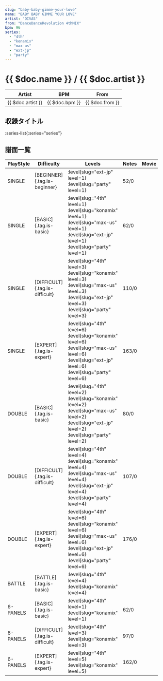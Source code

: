 ```yaml
---
slug: "baby-baby-gimme-your-love"
name: "BABY BABY GIMME YOUR LOVE"
artist: "DIVAS"
from: "DanceDanceRevolution 4thMIX"
bpm: 96
series:
  - "4th"
  - "konamix"
  - "max-us"
  - "ext-jp"
  - "party"
---
```


# {{ $doc.name }} / {{ $doc.artist }}

|Artist|BPM|From|
|------|---|----|
|{{ $doc.artist }}|{{ $doc.bpm }}|{{ $doc.from }}|

## 収録タイトル

:series-list{:series="series"}

## 譜面一覧

|PlayStyle|Difficulty|Levels|Notes|Movie|
|---------|----------|------|-----|-----|
|SINGLE|[BEGINNER]{.tag.is-beginner}|:level{slug="ext-jp" level=1} :level{slug="party" level=1}|52/0||
|SINGLE|[BASIC]{.tag.is-basic}|:level{slug="4th" level=1} :level{slug="konamix" level=1} :level{slug="max-us" level=1} :level{slug="ext-jp" level=1} :level{slug="party" level=1}|62/0||
|SINGLE|[DIFFICULT]{.tag.is-difficult}|:level{slug="4th" level=3} :level{slug="konamix" level=3} :level{slug="max-us" level=3} :level{slug="ext-jp" level=3} :level{slug="party" level=3}|110/0||
|SINGLE|[EXPERT]{.tag.is-expert}|:level{slug="4th" level=6} :level{slug="konamix" level=6} :level{slug="max-us" level=6} :level{slug="ext-jp" level=6} :level{slug="party" level=6}|163/0||
|DOUBLE|[BASIC]{.tag.is-basic}|:level{slug="4th" level=2} :level{slug="konamix" level=2} :level{slug="max-us" level=2} :level{slug="ext-jp" level=2} :level{slug="party" level=2}|80/0||
|DOUBLE|[DIFFICULT]{.tag.is-difficult}|:level{slug="4th" level=4} :level{slug="konamix" level=4} :level{slug="max-us" level=4} :level{slug="ext-jp" level=4} :level{slug="party" level=4}|107/0||
|DOUBLE|[EXPERT]{.tag.is-expert}|:level{slug="4th" level=6} :level{slug="konamix" level=6} :level{slug="max-us" level=6} :level{slug="ext-jp" level=6} :level{slug="party" level=6}|176/0||
|BATTLE|[BATTLE]{.tag.is-basic}|:level{slug="4th" level=4} :level{slug="konamix" level=4}|||
|6-PANELS|[BASIC]{.tag.is-basic}|:level{slug="4th" level=1} :level{slug="konamix" level=1}|62/0||
|6-PANELS|[DIFFICULT]{.tag.is-difficult}|:level{slug="4th" level=3} :level{slug="konamix" level=3}|97/0||
|6-PANELS|[EXPERT]{.tag.is-expert}|:level{slug="4th" level=5} :level{slug="konamix" level=5}|162/0||
